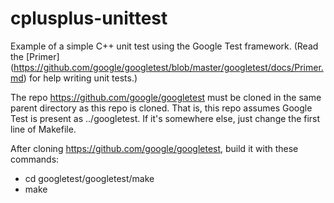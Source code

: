 # cplusplus-unittest
Example of a simple C++ unit test using the Google Test framework.
(Read the [Primer]
(https://github.com/google/googletest/blob/master/googletest/docs/Primer.md) 
for help writing unit tests.)

The repo https://github.com/google/googletest must be cloned in the same
parent directory as this repo is cloned.  That is, this repo assumes
Google Test is present as ../googletest.  If it's somewhere else, just
change the first line of Makefile.

After cloning https://github.com/google/googletest, build it with these 
commands:
* cd googletest/googletest/make
* make
